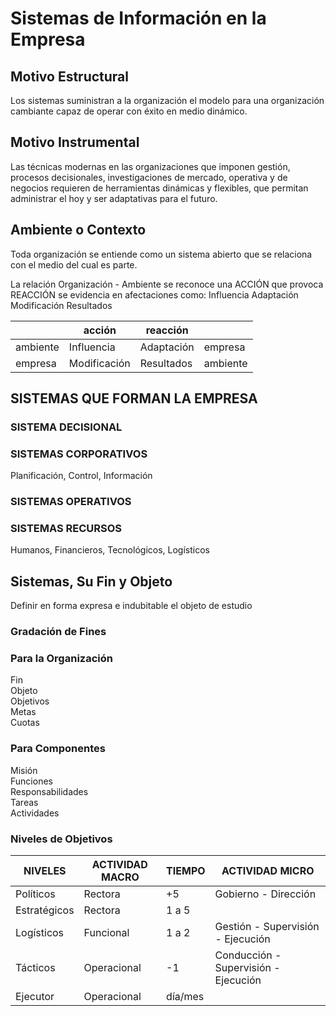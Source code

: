 
# Sistemas de Información en la Empresa

## Motivo Estructural

Los sistemas suministran a la organización el modelo para una organización cambiante capaz de operar con éxito en medio dinámico. 

## Motivo Instrumental

Las técnicas modernas en las organizaciones que imponen gestión, procesos decisionales, investigaciones de mercado, operativa y de negocios requieren de herramientas dinámicas y flexibles, que permitan administrar el hoy y ser adaptativas para el futuro.

## Ambiente o Contexto

Toda organización se entiende como un sistema abierto que se relaciona con el medio del cual es parte.

La relación Organización - Ambiente
    se reconoce una ACCIÓN que provoca REACCIÓN
    se evidencia en afectaciones como:
    Influencia  Adaptación  Modificación    Resultados

|          | acción       | reacción   |          |
|----------|--------------|------------|----------|
| ambiente | Influencia   | Adaptación | empresa  |
| empresa  | Modificación | Resultados | ambiente |


## SISTEMAS QUE FORMAN LA EMPRESA

### SISTEMA DECISIONAL

### SISTEMAS CORPORATIVOS

Planificación, Control, Información

### SISTEMAS OPERATIVOS

### SISTEMAS RECURSOS

Humanos, Financieros, Tecnológicos, Logísticos

## Sistemas, Su Fin y Objeto

Definir en forma expresa e indubitable el objeto de estudio

### Gradación de Fines 

### Para la Organización

Fin  
Objeto  
Objetivos  
Metas  
Cuotas  

### Para Componentes

Misión  
Funciones  
Responsabilidades  
Tareas  
Actividades

### Niveles de Objetivos

| NIVELES      | ACTIVIDAD MACRO | TIEMPO  | ACTIVIDAD MICRO                      |
|--------------|-----------------|---------|--------------------------------------|
| Políticos    | Rectora         | +5      | Gobierno - Dirección                 |
| Estratégicos | Rectora         | 1 a 5   |                                      |
| Logísticos   | Funcional       | 1 a 2   | Gestión - Supervisión - Ejecución    |
| Tácticos     | Operacional     | -1      | Conducción - Supervisión - Ejecución |
| Ejecutor     | Operacional     | día/mes |                                      |


